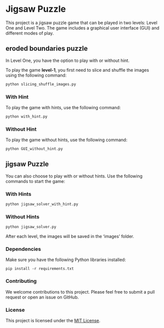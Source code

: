 # Jigsaw Puzzle

This project is a jigsaw puzzle game that can be played in two levels: Level One and Level Two. The game includes a graphical user interface (GUI) and different modes of play.

## eroded boundaries puzzle

In Level One, you have the option to play with or without hint.

To play the game **level-1**, you first need to slice and shuffle the images using the following command:

```bash
python slicing_shuffle_images.py
```

### With Hint

To play the game with hints, use the following command:

```bash
python with_hint.py
```

### Without Hint

To play the game without hints, use the following command:

```bash
python GUI_without_hint.py
```

## jigsaw Puzzle
You can also choose to play with or without hints. Use the following commands to start the game:

### With Hints

```bash
python jigsaw_solver_with_hint.py
```

### Without Hints

```bash
python jigsaw_solver.py
```

After each level, the images will be saved in the ‘images’ folder.

### Dependencies

Make sure you have the following Python libraries installed:

`pip install -r requirements.txt`

### Contributing

We welcome contributions to this project. Please feel free to submit a pull request or open an issue on GitHub.

### License

This project is licensed under the [MIT License](LICENSE).
